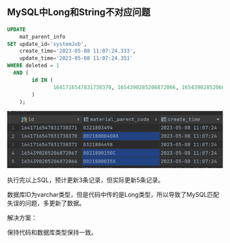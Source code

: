 ## MySQL中Long和String不对应问题





~~~sql
UPDATE
    mat_parent_info
SET update_id='systemJob',
    create_time='2023-05-08 11:07:24.333',
    update_time='2023-05-08 11:07:24.351'
WHERE deleted = 1
  AND (
        id IN (
               1641716547831738370, 1654390285206872066, 1654390285206872067
        )
    );
~~~



![image-20230508160616088](pic/image-20230508160616088.png)

执行完以上SQL，预计更新3条记录，但实际更新5条记录。

数据库ID为varchar类型，但是代码中传的是Long类型，所以导致了MySQL匹配失误的问题，多更新了数据。

解决方案：

保持代码和数据库类型保持一致。